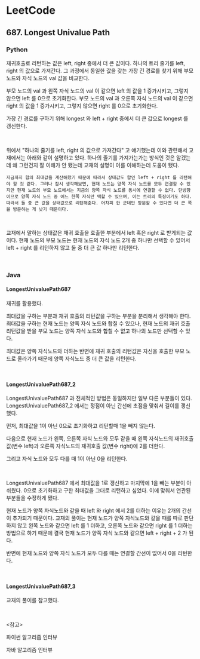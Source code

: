 # LeetCode

## 687. Longest Univalue Path

### Python

재귀호출로 리턴하는 값은 left, right 중에서 더 큰 값이다. 하나의 트리 줄기를 left, right 의 값으로 가져간다. 그 과정에서 동일한 값을 갖는 가장 긴 경로를 찾기 위해 부모 노드와 자식 노드의 val 값을 비교한다.

부모 노드의 val 과 왼쪽 자식 노드의 val 이 같으면 left 의 값을 1 증가시키고, 그렇지 않으면 left 를 0으로 초기화한다. 부모 노드의 val 과 오른쪽 자식 노드의 val 이 같으면 right 의 값을 1 증가시키고, 그렇지 않으면 right 를 0으로 초기화한다.

가장 긴 경로를 구하기 위해 longest 와 left + right 중에서 더 큰 값으로 longest 를 갱신한다.

<br>

위에서 "하나의 줄기를 left, right 의 값으로 가져간다" 고 얘기했는데 이와 관련해서 교재에서는 아래와 같이 설명하고 있다. 하나의 줄기를 가져가는가는 방식인 것은 알겠는데 왜 그런건지 잘 이해가 안 됐는데 교재의 설명이 이를 이해하는데 도움이 됐다.

```
지금까지 합의 최대값을 계산해왔기 때문에 따라서 상태값도 합인 left + right 를 리턴해야 할 것 같다. 그러나 잠시 생각해보면, 현재 노드는 양쪽 자식 노드를 모두 연결할 수 있지만 현재 노드의 부모 노드에서는 지금의 양쪽 자식 노드를 동시에 연결할 수 없다. 단방향이므로 양쪽 자식 노드 중 어느 한쪽 자식만 택할 수 있으며, 이는 트리의 특징이기도 하다. 따라서 둘 중 큰 값을 상태값으로 리턴해준다. 어차피 한 군데만 방문할 수 있다면 더 큰 쪽을 방문하는 게 낫기 때문이다.
```

<br>

교재에서 말하는 상태값은 재귀 호출을 호출한 부분에서 left 혹은 right 로 받게되는 값이다. 현재 노드의 부모 노드는 현재 노드의 자식 노드 2개 중 하나만 선택할 수 있어서 left + right 를 리턴하지 않고 둘 중 더 큰 값 하나만 리턴한다.

<br>

### Java

#### LongestUnivaluePath687

재귀를 활용했다.

최대값을 구하는 부분과 재귀 호출의 리턴값을 구하는 부분을 분리해서 생각해야 한다. 최대값을 구하는 현재 노드는 양쪽 자식 노드와 합칠 수 있으나, 현재 노드의 재귀 호출 리턴값을 받을 부모 노드는 양쪽 자식 노드와 합칠 수 없고 하나의 노드만 선택할 수 있다.

최대값은 양쪽 자식노드와 더하는 반면에 재귀 호출의 리턴값은 자신을 호출한 부모 노드로 올라가기 때문에 양쪽 자식노드 중 더 큰 값을 리턴한다.

<br>

#### LongestUnivaluePath687_2

LongestUnivaluePath687 과 전체적인 방법은 동일하지만 일부 다른 부분들이 있다. LongestUnivaluePath687_2 에서는 정점이 아닌 간선에 초점을 맞춰서 길이를 갱신했다.

먼저, 최대값을 1이 아닌 0으로 초기화하고 리턴할때 1을 빼지 않는다.

다음으로 현재 노드가 왼쪽, 오른쪽 자식 노드와 모두 같을 때 왼쪽 자식노드의 재귀호출 값(변수 left)과 오른쪽 자식노드의 재귀호출 값(변수 right)에 2를 더한다.

그리고 자식 노드와 모두 다를 때 1이 아닌 0을 리턴한다.

<br>

LongestUnivaluePath687 에서 최대값을 1로 갱신하고 마지막에 1을 빼는 부분이 아쉬웠다. 0으로 초기화하고 구한 최대값을 그대로 리턴하고 싶었다. 이에 맞춰서 연관된 부분들을 수정하게 됐다.

현재 노드가 양쪽 자식노드와 같을 때 left 와 right 에서 2를 더하는 이유는 2개의 간선이 추가되기 때문이다. 교재의 풀이는 현재 노드가 양쪽 자식노드와 같을 때를 따로 판단하지 않고 왼쪽 노드와 같으면 left 를 1 더하고, 오른쪽 노드와 같으면 right 를 1 더하는 방법으로 하기 때문에 결국 현재 노드가 양쪽 자식 노드와 같으면 left + right + 2 가 된다.

반면에 현재 노드와 양쪽 자식 노드가 모두 다를 때는 연결할 간선이 없어서 0을 리턴한다.

<br>

#### LongestUnivaluePath687_3

교재의 풀이를 참고했다.

<br>

<참고>

파이썬 알고리즘 인터뷰

자바 알고리즘 인터뷰

